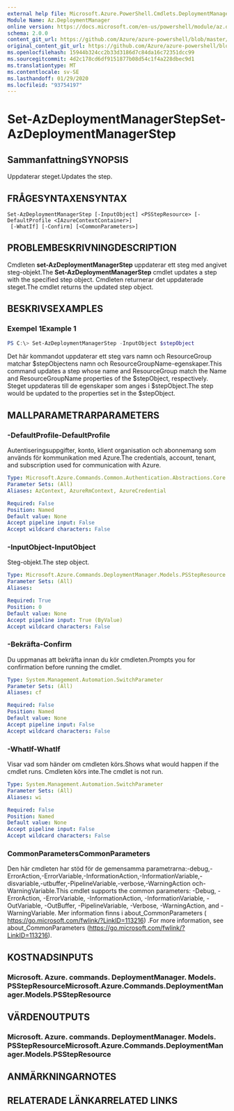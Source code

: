 ```yaml
---
external help file: Microsoft.Azure.PowerShell.Cmdlets.DeploymentManager.dll-Help.xml
Module Name: Az.DeploymentManager
online version: https://docs.microsoft.com/en-us/powershell/module/az.deploymentmanager/set-azdeploymentmanagerstep
schema: 2.0.0
content_git_url: https://github.com/Azure/azure-powershell/blob/master/src/DeploymentManager/DeploymentManager/help/Set-AzDeploymentManagerStep.md
original_content_git_url: https://github.com/Azure/azure-powershell/blob/master/src/DeploymentManager/DeploymentManager/help/Set-AzDeploymentManagerStep.md
ms.openlocfilehash: 15944b324cc2b33d3186d7c84da16c72351dcc99
ms.sourcegitcommit: 4d2c178cd6df9151877b08d54c1f4a228dbec9d1
ms.translationtype: MT
ms.contentlocale: sv-SE
ms.lasthandoff: 01/29/2020
ms.locfileid: "93754197"
---
```

# <span data-ttu-id="6aec8-101">Set-AzDeploymentManagerStep</span><span class="sxs-lookup"><span data-stu-id="6aec8-101">Set-AzDeploymentManagerStep</span></span>

## <span data-ttu-id="6aec8-102">Sammanfattning</span><span class="sxs-lookup"><span data-stu-id="6aec8-102">SYNOPSIS</span></span>
<span data-ttu-id="6aec8-103">Uppdaterar steget.</span><span class="sxs-lookup"><span data-stu-id="6aec8-103">Updates the step.</span></span>

## <span data-ttu-id="6aec8-104">FRÅGESYNTAXEN</span><span class="sxs-lookup"><span data-stu-id="6aec8-104">SYNTAX</span></span>

```
Set-AzDeploymentManagerStep [-InputObject] <PSStepResource> [-DefaultProfile <IAzureContextContainer>]
 [-WhatIf] [-Confirm] [<CommonParameters>]
```

## <span data-ttu-id="6aec8-105">PROBLEMBESKRIVNING</span><span class="sxs-lookup"><span data-stu-id="6aec8-105">DESCRIPTION</span></span>
<span data-ttu-id="6aec8-106">Cmdleten **set-AzDeploymentManagerStep** uppdaterar ett steg med angivet steg-objekt.</span><span class="sxs-lookup"><span data-stu-id="6aec8-106">The **Set-AzDeploymentManagerStep** cmdlet updates a step with the specified step object.</span></span>
<span data-ttu-id="6aec8-107">Cmdleten returnerar det uppdaterade steget.</span><span class="sxs-lookup"><span data-stu-id="6aec8-107">The cmdlet returns the updated step object.</span></span>

## <span data-ttu-id="6aec8-108">BESKRIVS</span><span class="sxs-lookup"><span data-stu-id="6aec8-108">EXAMPLES</span></span>

### <span data-ttu-id="6aec8-109">Exempel 1</span><span class="sxs-lookup"><span data-stu-id="6aec8-109">Example 1</span></span>
```powershell
PS C:\> Set-AzDeploymentManagerStep -InputObject $stepObject
```

<span data-ttu-id="6aec8-110">Det här kommandot uppdaterar ett steg vars namn och ResourceGroup matchar $stepObjectens namn och ResourceGroupName-egenskaper.</span><span class="sxs-lookup"><span data-stu-id="6aec8-110">This command updates a step whose name and ResourceGroup match the Name and ResourceGroupName properties of the $stepObject, respectively.</span></span>
<span data-ttu-id="6aec8-111">Steget uppdateras till de egenskaper som anges i $stepObject.</span><span class="sxs-lookup"><span data-stu-id="6aec8-111">The step would be updated to the properties set in the $stepObject.</span></span>

## <span data-ttu-id="6aec8-112">MALLPARAMETRAR</span><span class="sxs-lookup"><span data-stu-id="6aec8-112">PARAMETERS</span></span>

### <span data-ttu-id="6aec8-113">-DefaultProfile</span><span class="sxs-lookup"><span data-stu-id="6aec8-113">-DefaultProfile</span></span>
<span data-ttu-id="6aec8-114">Autentiseringsuppgifter, konto, klient organisation och abonnemang som används för kommunikation med Azure.</span><span class="sxs-lookup"><span data-stu-id="6aec8-114">The credentials, account, tenant, and subscription used for communication with Azure.</span></span>

```yaml
Type: Microsoft.Azure.Commands.Common.Authentication.Abstractions.Core.IAzureContextContainer
Parameter Sets: (All)
Aliases: AzContext, AzureRmContext, AzureCredential

Required: False
Position: Named
Default value: None
Accept pipeline input: False
Accept wildcard characters: False
```

### <span data-ttu-id="6aec8-115">-InputObject</span><span class="sxs-lookup"><span data-stu-id="6aec8-115">-InputObject</span></span>
<span data-ttu-id="6aec8-116">Steg-objekt.</span><span class="sxs-lookup"><span data-stu-id="6aec8-116">The step object.</span></span>

```yaml
Type: Microsoft.Azure.Commands.DeploymentManager.Models.PSStepResource
Parameter Sets: (All)
Aliases:

Required: True
Position: 0
Default value: None
Accept pipeline input: True (ByValue)
Accept wildcard characters: False
```

### <span data-ttu-id="6aec8-117">-Bekräfta</span><span class="sxs-lookup"><span data-stu-id="6aec8-117">-Confirm</span></span>
<span data-ttu-id="6aec8-118">Du uppmanas att bekräfta innan du kör cmdleten.</span><span class="sxs-lookup"><span data-stu-id="6aec8-118">Prompts you for confirmation before running the cmdlet.</span></span>

```yaml
Type: System.Management.Automation.SwitchParameter
Parameter Sets: (All)
Aliases: cf

Required: False
Position: Named
Default value: None
Accept pipeline input: False
Accept wildcard characters: False
```

### <span data-ttu-id="6aec8-119">-WhatIf</span><span class="sxs-lookup"><span data-stu-id="6aec8-119">-WhatIf</span></span>
<span data-ttu-id="6aec8-120">Visar vad som händer om cmdleten körs.</span><span class="sxs-lookup"><span data-stu-id="6aec8-120">Shows what would happen if the cmdlet runs.</span></span>
<span data-ttu-id="6aec8-121">Cmdleten körs inte.</span><span class="sxs-lookup"><span data-stu-id="6aec8-121">The cmdlet is not run.</span></span>

```yaml
Type: System.Management.Automation.SwitchParameter
Parameter Sets: (All)
Aliases: wi

Required: False
Position: Named
Default value: None
Accept pipeline input: False
Accept wildcard characters: False
```

### <span data-ttu-id="6aec8-122">CommonParameters</span><span class="sxs-lookup"><span data-stu-id="6aec8-122">CommonParameters</span></span>
<span data-ttu-id="6aec8-123">Den här cmdleten har stöd för de gemensamma parametrarna:-debug,-ErrorAction,-ErrorVariable,-InformationAction,-InformationVariable,-disvariable,-utbuffer,-PipelineVariable,-verbose,-WarningAction och-WarningVariable.</span><span class="sxs-lookup"><span data-stu-id="6aec8-123">This cmdlet supports the common parameters: -Debug, -ErrorAction, -ErrorVariable, -InformationAction, -InformationVariable, -OutVariable, -OutBuffer, -PipelineVariable, -Verbose, -WarningAction, and -WarningVariable.</span></span> <span data-ttu-id="6aec8-124">Mer information finns i about_CommonParameters ( https://go.microsoft.com/fwlink/?LinkID=113216) .</span><span class="sxs-lookup"><span data-stu-id="6aec8-124">For more information, see about_CommonParameters (https://go.microsoft.com/fwlink/?LinkID=113216).</span></span>

## <span data-ttu-id="6aec8-125">KOSTNADS</span><span class="sxs-lookup"><span data-stu-id="6aec8-125">INPUTS</span></span>

### <span data-ttu-id="6aec8-126">Microsoft. Azure. commands. DeploymentManager. Models. PSStepResource</span><span class="sxs-lookup"><span data-stu-id="6aec8-126">Microsoft.Azure.Commands.DeploymentManager.Models.PSStepResource</span></span>

## <span data-ttu-id="6aec8-127">VÄRDEN</span><span class="sxs-lookup"><span data-stu-id="6aec8-127">OUTPUTS</span></span>

### <span data-ttu-id="6aec8-128">Microsoft. Azure. commands. DeploymentManager. Models. PSStepResource</span><span class="sxs-lookup"><span data-stu-id="6aec8-128">Microsoft.Azure.Commands.DeploymentManager.Models.PSStepResource</span></span>

## <span data-ttu-id="6aec8-129">ANMÄRKNINGAR</span><span class="sxs-lookup"><span data-stu-id="6aec8-129">NOTES</span></span>

## <span data-ttu-id="6aec8-130">RELATERADE LÄNKAR</span><span class="sxs-lookup"><span data-stu-id="6aec8-130">RELATED LINKS</span></span>
